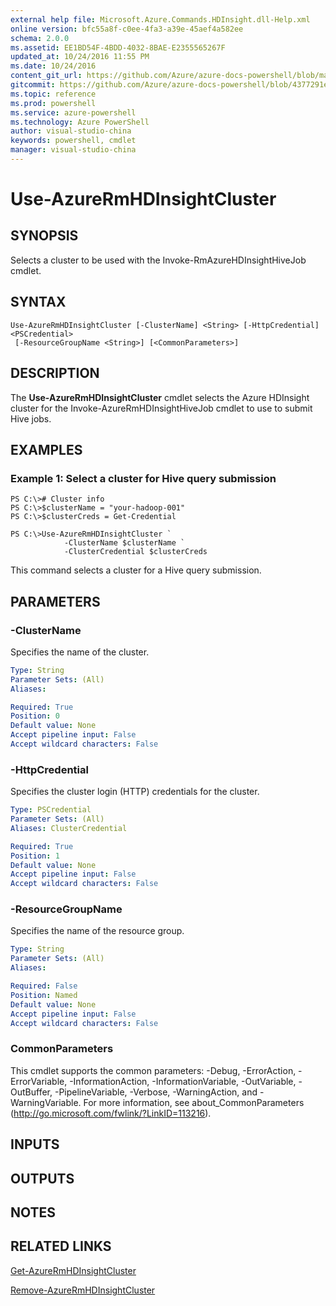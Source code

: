 ```yaml
---
external help file: Microsoft.Azure.Commands.HDInsight.dll-Help.xml
online version: bfc55a8f-c0ee-4fa3-a39e-45aef4a582ee
schema: 2.0.0
ms.assetid: EE1BD54F-4BDD-4032-8BAE-E2355565267F
updated_at: 10/24/2016 11:55 PM
ms.date: 10/24/2016
content_git_url: https://github.com/Azure/azure-docs-powershell/blob/master/azureps-cmdlets-docs/ResourceManager/AzureRM.HDInsight/v2.2.0/Use-AzureRmHDInsightCluster.md
gitcommit: https://github.com/Azure/azure-docs-powershell/blob/4377291ee360e58e2c1c5d644155daf6a0279055/azureps-cmdlets-docs/ResourceManager/AzureRM.HDInsight/v2.2.0/Use-AzureRmHDInsightCluster.md
ms.topic: reference
ms.prod: powershell
ms.service: azure-powershell
ms.technology: Azure PowerShell
author: visual-studio-china
keywords: powershell, cmdlet
manager: visual-studio-china
---
```


# Use-AzureRmHDInsightCluster

## SYNOPSIS
Selects a cluster to be used with the Invoke-RmAzureHDInsightHiveJob cmdlet.

## SYNTAX

```
Use-AzureRmHDInsightCluster [-ClusterName] <String> [-HttpCredential] <PSCredential>
 [-ResourceGroupName <String>] [<CommonParameters>]
```

## DESCRIPTION
The **Use-AzureRmHDInsightCluster** cmdlet selects the Azure HDInsight cluster for the Invoke-AzureRmHDInsightHiveJob cmdlet to use to submit Hive jobs.

## EXAMPLES

### Example 1: Select a cluster for Hive query submission
```
PS C:\># Cluster info
PS C:\>$clusterName = "your-hadoop-001"
PS C:\>$clusterCreds = Get-Credential

PS C:\>Use-AzureRmHDInsightCluster `
            -ClusterName $clusterName `
            -ClusterCredential $clusterCreds
```

This command selects a cluster for a Hive query submission.

## PARAMETERS

### -ClusterName
Specifies the name of the cluster.

```yaml
Type: String
Parameter Sets: (All)
Aliases: 

Required: True
Position: 0
Default value: None
Accept pipeline input: False
Accept wildcard characters: False
```

### -HttpCredential
Specifies the cluster login (HTTP) credentials for the cluster.

```yaml
Type: PSCredential
Parameter Sets: (All)
Aliases: ClusterCredential

Required: True
Position: 1
Default value: None
Accept pipeline input: False
Accept wildcard characters: False
```

### -ResourceGroupName
Specifies the name of the resource group.

```yaml
Type: String
Parameter Sets: (All)
Aliases: 

Required: False
Position: Named
Default value: None
Accept pipeline input: False
Accept wildcard characters: False
```

### CommonParameters
This cmdlet supports the common parameters: -Debug, -ErrorAction, -ErrorVariable, -InformationAction, -InformationVariable, -OutVariable, -OutBuffer, -PipelineVariable, -Verbose, -WarningAction, and -WarningVariable. For more information, see about_CommonParameters (http://go.microsoft.com/fwlink/?LinkID=113216).

## INPUTS

## OUTPUTS

## NOTES

## RELATED LINKS

[Get-AzureRmHDInsightCluster](./Get-AzureRmHDInsightCluster.md)

[Remove-AzureRmHDInsightCluster](./Remove-AzureRmHDInsightCluster.md)


